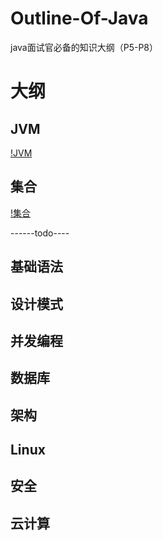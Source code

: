 # Outline-Of-Java
java面试官必备的知识大纲（P5-P8）

# 大纲

## JVM
[!JVM](./image/JVM.png)

## 集合
[!集合](./image/集合.png)

------todo----
## 基础语法

## 设计模式

## 并发编程

## 数据库

## 架构

## Linux

## 安全

## 云计算